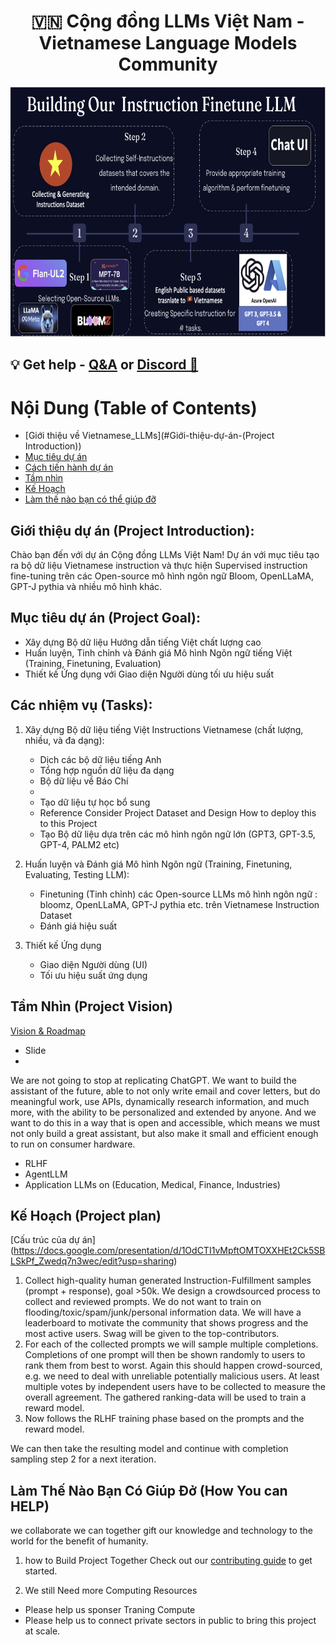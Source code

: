 
<h1 align="center">
  <span> 🇻🇳 Cộng đồng LLMs Việt Nam - Vietnamese Language Models Community</span>
</h1>

<div align="center">
     <img width="auto" height="400px" src="./images/Vietnamese_LLMs_pipeline.png"/>
</div>

## 💡 Get help - [Q&A](https://github.com/TranNhiem/Vietnamese_LLMs/discussions) or [Discord 💬](https://discord.gg/eH7eg4fT)

# Nội Dung (Table of Contents)

- [Giới thiệu về Vietnamese_LLMs](#Giới-thiệu-dự-án-(Project Introduction))
- [Mục tiêu dự án](#các-liên-kết-hữu-ích)
- [Cách tiến hành dự án](#cách-thử-nghiệm-open-assistant)
- [Tầm nhìn](#tầm-nhìn)
- [Kế Hoạch](#kế-hoạch)
- [Làm thế nào bạn có thể giúp đỡ](#làm-thế-nào-bạn-có-thể-giúp-đỡ)

## Giới thiệu dự án (Project Introduction):

Chào bạn đến với dự án Cộng đồng LLMs Việt Nam! Dự án với mục tiêu tạo ra bộ dữ liệu Vietnamese instruction và  thực hiện Supervised instruction fine-tuning trên các Open-source mô hình ngôn ngữ  Bloom, OpenLLaMA, GPT-J pythia và nhiều mô hình khác.


## Mục tiêu dự án (Project Goal):

- Xây dựng Bộ dữ liệu Hướng dẫn tiếng Việt chất lượng cao
- Huấn luyện, Tinh chỉnh và Đánh giá Mô hình Ngôn ngữ tiếng Việt (Training, Finetuning, Evaluation)
- Thiết kế Ứng dụng với Giao diện Người dùng tối ưu hiệu suất

## Các nhiệm vụ (Tasks):

1. Xây dựng Bộ dữ liệu tiếng Việt Instructions Vietnamese (chất lượng, nhiều, và đa dạng):
   - Dịch các bộ dữ liệu tiếng Anh
   - Tổng hợp nguồn dữ liệu đa dạng
   + Bộ dữ liệu về Báo Chí 
   + 
   - Tạo dữ liệu tự học bổ sung

   + Reference Consider Project Dataset and Design How to deploy this to this Project
   
   - Tạo Bộ dữ liệu dựa trên các mô hình ngôn ngữ lớn (GPT3, GPT-3.5, GPT-4, PALM2 etc)

2. Huấn luyện và Đánh giá Mô hình Ngôn ngữ (Training, Finetuning, Evaluating, Testing LLM):
   - Finetuning (Tinh chỉnh) các Open-source LLMs mô hình ngôn ngữ : bloomz, OpenLLaMA, GPT-J pythia etc. trên Vietnamese Instruction Dataset
   - Đánh giá hiệu suất

3. Thiết kế Ứng dụng 
   - Giao diện Người dùng (UI)
   - Tối ưu hiệu suất ứng dụng

## Tầm Nhìn (Project Vision)
[Vision & Roadmap](https://docs.google.com/presentation/d/1qfIQoGMmarlZWzRa5lVQrMD67SmoVb7F6jr5NS0_Hx0/edit?usp=sharing)

+ Slide 
+ 
We are not going to stop at replicating ChatGPT. We want to build the assistant
of the future, able to not only write email and cover letters, but do meaningful
work, use APIs, dynamically research information, and much more, with the
ability to be personalized and extended by anyone. And we want to do this in a
way that is open and accessible, which means we must not only build a great
assistant, but also make it small and efficient enough to run on consumer
hardware.

+ RLHF
+ AgentLLM
+ Application LLMs on (Education, Medical, Finance, Industries)

## Kế Hoạch (Project plan)

[Cấu trúc của dự án] (https://docs.google.com/presentation/d/1OdCTI1vMpftOMTOXXHEt2Ck5SBLSkPf_Zwedq7n3wec/edit?usp=sharing)


1. Collect high-quality human generated Instruction-Fulfillment samples
   (prompt + response), goal >50k. We design a crowdsourced process to collect
   and reviewed prompts. We do not want to train on
   flooding/toxic/spam/junk/personal information data. We will have a
   leaderboard to motivate the community that shows progress and the most active
   users. Swag will be given to the top-contributors.
2. For each of the collected prompts we will sample multiple completions.
   Completions of one prompt will then be shown randomly to users to rank them
   from best to worst. Again this should happen crowd-sourced, e.g. we need to
   deal with unreliable potentially malicious users. At least multiple votes by
   independent users have to be collected to measure the overall agreement. The
   gathered ranking-data will be used to train a reward model.
3. Now follows the RLHF training phase based on the prompts and the reward
   model.

We can then take the resulting model and continue with completion sampling step
2 for a next iteration.

## Làm Thế Nào Bạn Có Giúp Đở (How You can HELP)

we collaborate we can together gift our knowledge and technology to the world for the benefit of humanity.
1. how to Build Project Together
Check out our  [contributing guide](contribute.md) to get started. 

2. We still Need more Computing Resources
  + Please help us sponser Traning Compute 
  + Please help us to connect private sectors in public to bring this project at scale.

